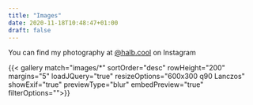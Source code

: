 ```yaml
---
title: "Images"
date: 2020-11-18T10:48:47+01:00
draft: false
---
```


You can find my photography at [@halb.cool](https://www.instagram.com/halb.cool/) on Instagram  

{{< gallery match="images/*" sortOrder="desc" rowHeight="200" margins="5" loadJQuery="true" resizeOptions="600x300 q90 Lanczos" showExif="true" previewType="blur" embedPreview="true" filterOptions="">}}